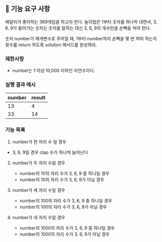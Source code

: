 ## 🚀 기능 요구 사항

배달이가 좋아하는 369게임을 하고자 한다. 놀이법은 1부터 숫자를 하나씩 대면서, 3, 6, 9가 들어가는 숫자는 숫자를 말하는 대신 3, 6, 9의 개수만큼 손뼉을 쳐야 한다.

숫자 number가 매개변수로 주어질 때, 1부터 number까지 손뼉을 몇 번 쳐야 하는지 횟수를 return 하도록 solution 메서드를 완성하라.

### 제한사항

- number는 1 이상 10,000 이하인 자연수이다.

### 실행 결과 예시

| number | result |
| --- | --- |
| 13 | 4 |
| 33 | 14 |


### 기능 목록

1.  number가 한 자리 수 일 경우
   - 3, 6, 9일 경우 clap 수가 하나씩 늘어난다

2. number가 두 자리 수일 경우
   - number의 10의 자리 수가 3, 6, 9 중 하나일 경우
   - number의 10의 자리 수가 3, 6, 9가 아닐 경우

3. number가 세 자리 수일 경우
   - number의 100의 자리 수가 3, 6, 9 중 하나일 경우
   - number의 100의 자리 수가 3, 6, 9가 아닐 경우

4. number가 네 자리 수일 경우
   - number의 1000의 자리 수가 3, 6, 9 중 하나일 경우
   - number의 1000의 자리 수가 3, 6, 9가 아닐 경우
